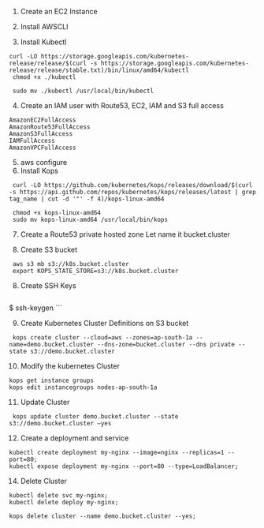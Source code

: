 1. Create an EC2 Instance


3. Install AWSCLI

3. Install Kubectl

```
curl -LO https://storage.googleapis.com/kubernetes-release/release/$(curl -s https://storage.googleapis.com/kubernetes-release/release/stable.txt)/bin/linux/amd64/kubectl
 chmod +x ./kubectl

 sudo mv ./kubectl /usr/local/bin/kubectl

```
4. Create an IAM user with Route53, EC2, IAM and S3 full access
```
AmazonEC2FullAccess
AmazonRoute53FullAccess
AmazonS3FullAccess
IAMFullAccess
AmazonVPCFullAccess
```
5. aws configure
6.  Install Kops
```
 curl -LO https://github.com/kubernetes/kops/releases/download/$(curl -s https://api.github.com/repos/kubernetes/kops/releases/latest | grep tag_name | cut -d '"' -f 4)/kops-linux-amd64

 chmod +x kops-linux-amd64
 sudo mv kops-linux-amd64 /usr/local/bin/kops
```
7. Create a Route53 private hosted zone
   Let name it bucket.cluster
   
8. Create S3 bucket
```
 aws s3 mb s3://k8s.bucket.cluster
 export KOPS_STATE_STORE=s3://k8s.bucket.cluster
```

8. Create SSH Keys
     ```
 $ ssh-keygen
     ```
     
9. Create Kubernetes Cluster Definitions on S3 bucket
```
 kops create cluster --cloud=aws --zones=ap-south-1a --name=demo.bucket.cluster --dns-zone=bucket.cluster --dns private --state s3://demo.bucket.cluster
```
10. Modify the kubernetes Cluster
```
kops get instance groups
kops edit instancegroups nodes-ap-south-1a

```

11. Update Cluster
```
 kops update cluster demo.bucket.cluster --state s3://demo.bucket.cluster –yes
```

12. Create a deployment and service
```
kubectl create deployment my-nginx --image=nginx --replicas=1 --port=80; 
kubectl expose deployment my-nginx --port=80 --type=LoadBalancer;

```
14. Delete Cluster
```
kubectl delete svc my-nginx;
kubectl delete deploy my-nginx;

kops delete cluster --name demo.bucket.cluster --yes;
```

